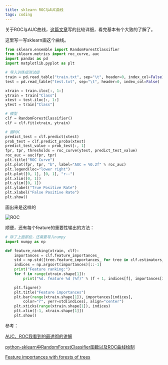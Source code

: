```yaml
---
title: sklearn ROC与AUC曲线
tags: coding
---
```


关于ROC与AUC曲线，[这篇文章](https://blog.csdn.net/u013385925/article/details/80385873)写的比较详细，看完基本有个大致的了解了。

这里写一写sklearn画这个曲线。

```python
from sklearn.ensemble import RandomForestClassifier
from sklearn.metrics import roc_curve, auc
import pandas as pd
import matplotlib.pyplot as plt

# 导入训练组测试组
train = pd.read_table("train.txt", sep="\t", header=0, index_col=False)
test = pd.read_table("test.txt", sep="\t", header=0, index_col=False)

xtrain = train.iloc[:, 1:]
ytrain = train["Class"]
xtest = test.iloc[:, 1:]
ytest = train["Class"]

# 模型
clf = RandomForestClassifier()
clf = clf.fit(xtrain, ytrain)

# 画ROC
predict_test = clf.predict(xtest)
prob_test = clf.predict_proba(xtest)
predict_test_value = prob_test[:, 1]
fpr, tpr, thresholds = roc_curve(ytest, predict_test_value)
roc_auc = auc(fpr, tpr)
plt.title("ROC Curve")
plt.plot(fpr, tpr, "b", label="AUC = %0.2f" % roc_auc)
plt.legend(loc="lower right")
plt.plot([0, 1], [0, 1], "r--")
plt.xlim([0, 1])
plt.ylim([0, 1])
plt.ylabel("True Positive Rate")
plt.xlabel("False Positive Rate")
plt.show()
```

画出来是这样的

![ROC](https://raw.githubusercontent.com/pzweuj/pzweuj.github.io/refs/heads/master/downloads/images/81on227_5E_274M.png)


顺便，还有每个feature的重要性输出的方法：
```python
# 除了上面那些，还需要导入numpy
import numpy as np

def feature_ranking(xtrain, clf):
	importances = clf.feature_importances_
	std = np.std([tree.feature_importances_ for tree in clf.estimators_], axis=0)
	indices = np.argsort(importances)[::-1]
	print("Feature ranking:")
	for f in range(xtrain.shape[1]):
		print("%d. feature %d (%f)" % (f + 1, indices[f], importances[indices[f]]))

	plt.figure()
	plt.title("Feature importances")
	plt.bar(range(xtrain.shape[1]), importances[indices],
		color="r", yerr=std[indices], align="center")
	plt.xticks(range(xtrain.shape[1]), indices)
	plt.xlim([-1, xtrain.shape[1]])
	plt.show()
```


参考：

[AUC，ROC我看到的最透彻的讲解](https://blog.csdn.net/u013385925/article/details/80385873)

[python-sklearn中RandomForestClassifier函数以及ROC曲线绘制](https://blog.csdn.net/hjxu2016/article/details/78337308)

[Feature importances with forests of trees](https://scikit-learn.org/stable/auto_examples/ensemble/plot_forest_importances.html)